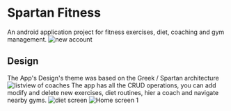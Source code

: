 # Spartan Fitness
An android application project for fitness exercises, diet, coaching and gym management.
![new account](https://github.com/Walid-AMARA/Spartan_Fitness/assets/59109675/0e32cb7d-cae6-4d45-a6e7-764f7ac9e28c)
## Design
The App's Design's theme was based on the Greek / Spartan architecture
![listview of coaches](https://github.com/Walid-AMARA/Spartan_Fitness/assets/59109675/3245616f-de57-4a6d-868f-34e02aeb3ee5)
The app has all the CRUD operations, you can add modify and delete new exercises, diet routines, hier a coach and navigate nearby gyms. 
![diet screen](https://github.com/Walid-AMARA/Spartan_Fitness/assets/59109675/a79bce0f-23d3-4a96-8ca0-b799ed597ac1)
![Home screen 1](https://github.com/Walid-AMARA/Spartan_Fitness/assets/59109675/6fc71a01-485d-4744-a9c9-704ca15c2d3c)
